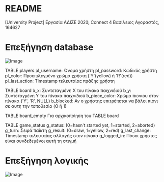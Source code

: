 # **README**

[University Project]
Εργασία ΑΔΙΣΕ 2020, Connect 4
Βασίλειος Αγοραστός, 164627

# Επεξήγηση database

![Image](https://i.imgur.com/xKUxxgU.jpeg)

TABLE players
pl_username: Όνομα χρήστη
pl_password: Κωδικός χρήστη
pl_color: Προεπιλεγμένο χρώμα χρήστη ('Y'(yellow) ή 'R'(red))
pl_last_action: Timestamp τελευταίας πράξης χρήστη

TABLE board
b_x: Συντεταγμένη Χ του πίνακα παιχνιδιού
b_y: Συντεταγμένη Y του πίνακα παιχνιδιού
b_piece_color: Χρώμα πιονιου στον πίνακα ('Y', 'R', NULL)
b_blocked: Αν ο χρήστης επιτρέπεται να βάλει πιόνι σε αυτη την τοποθεσία (O ή 1)

TABLE board_empty
Για αρχικοποίηση του TABLE board

TABLE game_status
g_status: (0=hasn't started yet, 1=started, 2=aborted)
g_turn: Σειρά παίκτη
g_result: (0=draw, 1=yellow, 2=red)
g_last_change: Timestamp τελευταίας αλλαγής στον πίνακα
g_logged_in: Πόσοι χρήστες είναι συνδεδεμένοι αυτή τη στιγμή

# Επεξήγηση λογικής

![Image](https://i.imgur.com/GAKaAOw.jpg)
